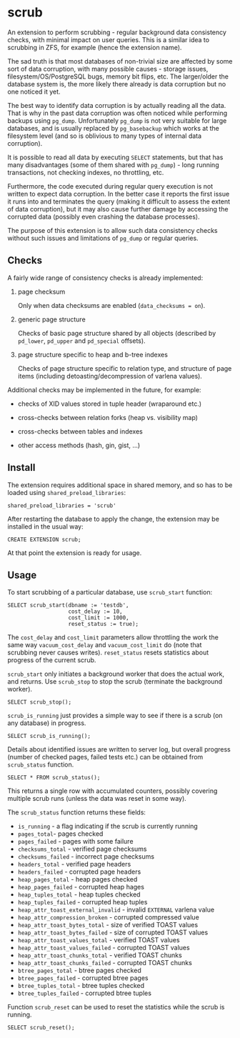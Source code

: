scrub
=====

An extension to perform scrubbing - regular background data consistency
checks, with minimal impact on user queries. This is a similar idea to
scrubbing in ZFS, for example (hence the extension name).

The sad truth is that most databases of non-trivial size are affected by
some sort of data corruption, with many possible causes - storage issues,
filesystem/OS/PostgreSQL bugs, memory bit flips, etc. The larger/older
the database system is, the more likely there already is data corruption
but no one noticed it yet.

The best way to identify data corruption is by actually reading all the
data. That is why in the past data corruption was often noticed while
performing backups using `pg_dump`. Unfortunately `pg_dump` is not very
suitable for large databases, and is usually replaced by `pg_basebackup`
which works at the filesystem level (and so is oblivious to many types
of internal data corruption).

It is possible to read all data by executing `SELECT` statements, but
that has many disadvantages (some of them shared with `pg_dump`) - long
running transactions, not checking indexes, no throttling, etc.

Furthermore, the code executed during regular query execution is not
written to expect data corruption. In the better case it reports the
first issue it runs into and terminates the query (making it difficult
to assess the extent of data corruption), but it may also cause further
damage by accessing the corrupted data (possibly even crashing the
database processes).

The purpose of this extension is to allow such data consistency checks
without such issues and limitations of `pg_dump` or regular queries.


Checks
------

A fairly wide range of consistency checks is already implemented:

1. page checksum

   Only when data checksums are enabled (`data_checksums = on`).

2. generic page structure

   Checks of basic page structure shared by all objects (described by
   `pd_lower`, `pd_upper` and `pd_special` offsets).

3. page structure specific to heap and b-tree indexes

   Checks of page structure specific to relation type, and structure of
   page items (including detoasting/decompression of varlena values).

Additional checks may be implemented in the future, for example:

* checks of XID values stored in tuple header (wraparound etc.)

* cross-checks between relation forks (heap vs. visibility map)

* cross-checks between tables and indexes

* other access methods (hash, gin, gist, ...)


Install
-------

The extension requires additional space in shared memory, and so has to
be loaded using `shared_preload_libraries`:

    shared_preload_libraries = 'scrub'

After restarting the database to apply the change, the extension may be
installed in the usual way:

    CREATE EXTENSION scrub;

At that point the extension is ready for usage.


Usage
-----

To start scrubbing of a particular database, use `scrub_start` function:

    SELECT scrub_start(dbname := 'testdb',
                       cost_delay := 10,
                       cost_limit := 1000,
                       reset_status := true);

The `cost_delay` and `cost_limit` parameters allow throttling the work
the same way `vacuum_cost_delay` and `vacuum_cost_limit` do (note that
scrubbing never causes writes). `reset_status` resets statistics about
progress of the current scrub.

`scrub_start` only initiates a background worker that does the actual
work, and returns. Use `scrub_stop` to stop the scrub (terminate the
background worker).

    SELECT scrub_stop();

`scrub_is_running` just provides a simple way to see if there is a scrub
(on any database) in progress.

    SELECT scrub_is_running();

Details about identified issues are written to server log, but overall
progress (number of checked pages, failed tests etc.) can be obtained
from `scrub_status` function.

    SELECT * FROM scrub_status();

This returns a single row with accumulated counters, possibly covering
multiple scrub runs (unless the data was reset in some way).

The `scrub_status` function returns these fields:

* `is_running` - a flag indicating if the scrub is currently running
* `pages_total`- pages checked
* `pages_failed` - pages with some failure
* `checksums_total` - verified page checksums
* `checksums_failed` - incorrect page checksums
* `headers_total` - verified page headers
* `headers_failed` - corrupted page headers
* `heap_pages_total` - heap pages checked
* `heap_pages_failed` - corrupted heap hages
* `heap_tuples_total` - heap tuples checked
* `heap_tuples_failed` - corrupted heap tuples
* `heap_attr_toast_external_invalid` - invalid `EXTERNAL` varlena value
* `heap_attr_compression_broken` - corrupted compressed value
* `heap_attr_toast_bytes_total` - size of verified TOAST values
* `heap_attr_toast_bytes_failed` - size of corrupted TOAST values
* `heap_attr_toast_values_total` - verified TOAST values
* `heap_attr_toast_values_failed` - corrupted TOAST values
* `heap_attr_toast_chunks_total` - verified TOAST chunks
* `heap_attr_toast_chunks_failed` - corrupted TOAST chunks
* `btree_pages_total` - btree pages checked
* `btree_pages_failed` - corrupted btree pages
* `btree_tuples_total` - btree tuples checked
* `btree_tuples_failed` - corrupted btree tuples

Function `scrub_reset` can be used to reset the statistics while the
scrub is running.

    SELECT scrub_reset();
